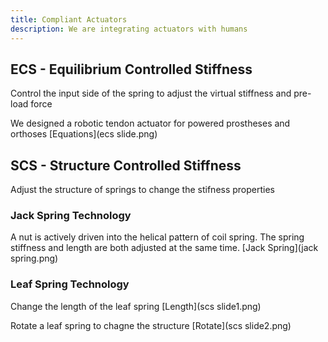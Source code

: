 ```yaml
---
title: Compliant Actuators
description: We are integrating actuators with humans
---
```


## ECS - Equilibrium Controlled Stiffness

Control the input side of the spring to adjust the virtual stiffness and pre-load force

We designed a robotic tendon actuator for powered prostheses and orthoses [Equations](ecs slide.png)

## SCS - Structure Controlled Stiffness

Adjust the structure of springs to change the stifness properties

### Jack Spring Technology

A nut is actively driven into the helical pattern of coil spring.  The spring stiffness and length are both adjusted at the same time. [Jack Spring](jack spring.png)

### Leaf Spring Technology

Change the length of the leaf spring [Length](scs slide1.png)

Rotate a leaf spring to chagne the structure [Rotate](scs slide2.png)

